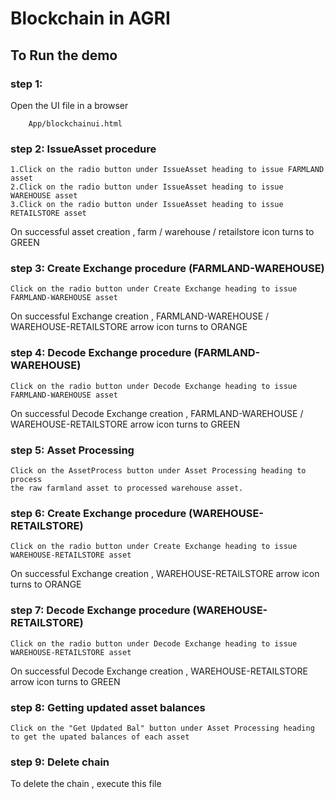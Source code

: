 # Blockchain in AGRI

## To Run the demo

### step 1:
Open the UI file in a browser

        App/blockchainui.html

### step 2: IssueAsset procedure

    1.Click on the radio button under IssueAsset heading to issue FARMLAND asset
    2.Click on the radio button under IssueAsset heading to issue WAREHOUSE asset
    3.Click on the radio button under IssueAsset heading to issue RETAILSTORE asset

On successful asset creation , farm / warehouse / retailstore icon turns to GREEN 

### step 3: Create Exchange procedure (FARMLAND-WAREHOUSE)

    Click on the radio button under Create Exchange heading to issue FARMLAND-WAREHOUSE asset
    
On successful Exchange creation , FARMLAND-WAREHOUSE / WAREHOUSE-RETAILSTORE arrow icon turns to ORANGE 

### step 4: Decode Exchange procedure (FARMLAND-WAREHOUSE)

    Click on the radio button under Decode Exchange heading to issue FARMLAND-WAREHOUSE asset
    
On successful Decode Exchange creation , FARMLAND-WAREHOUSE / WAREHOUSE-RETAILSTORE arrow icon turns to GREEN 

### step 5: Asset Processing

    Click on the AssetProcess button under Asset Processing heading to process 
    the raw farmland asset to processed warehouse asset.

### step 6: Create Exchange procedure (WAREHOUSE-RETAILSTORE)

    Click on the radio button under Create Exchange heading to issue WAREHOUSE-RETAILSTORE asset
    
On successful Exchange creation , WAREHOUSE-RETAILSTORE arrow icon turns to ORANGE 

### step 7: Decode Exchange procedure (WAREHOUSE-RETAILSTORE)

    Click on the radio button under Decode Exchange heading to issue WAREHOUSE-RETAILSTORE asset
    
On successful Decode Exchange creation , WAREHOUSE-RETAILSTORE arrow icon turns to GREEN

### step 8: Getting updated asset balances
    
    Click on the "Get Updated Bal" button under Asset Processing heading to get the upated balances of each asset
    
### step 9: Delete chain
To delete the chain , execute this file
    
